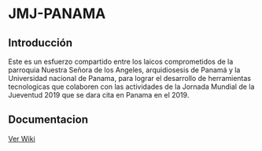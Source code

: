 # JMJ-PANAMA

## Introducción

Este es un esfuerzo compartido entre los laicos comprometidos de la parroquia Nuestra Señora de los Angeles, 
arquidiosesis de Panamá y la Universidad nacional de Panama, para lograr el desarrollo de herramientas tecnologicas que 
colaboren con las actividades de la Jornada Mundial de la Jueventud 2019 que se dara cita en Panama en el 2019.

 
## Documentacion

[Ver Wiki](https://github.com/ridiaz/JMJ-PANAMA/wiki/Inicio)
